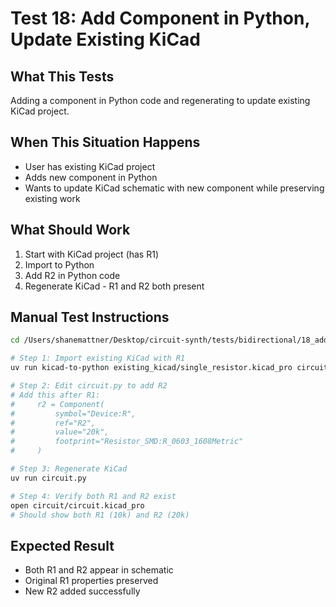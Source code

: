 # Test 18: Add Component in Python, Update Existing KiCad

## What This Tests

Adding a component in Python code and regenerating to update existing KiCad project.

## When This Situation Happens

- User has existing KiCad project
- Adds new component in Python
- Wants to update KiCad schematic with new component while preserving existing work

## What Should Work

1. Start with KiCad project (has R1)
2. Import to Python
3. Add R2 in Python code
4. Regenerate KiCad - R1 and R2 both present

## Manual Test Instructions

```bash
cd /Users/shanemattner/Desktop/circuit-synth/tests/bidirectional/18_add_component_update_kicad

# Step 1: Import existing KiCad with R1
uv run kicad-to-python existing_kicad/single_resistor.kicad_pro circuit.py

# Step 2: Edit circuit.py to add R2
# Add this after R1:
#     r2 = Component(
#         symbol="Device:R",
#         ref="R2",
#         value="20k",
#         footprint="Resistor_SMD:R_0603_1608Metric"
#     )

# Step 3: Regenerate KiCad
uv run circuit.py

# Step 4: Verify both R1 and R2 exist
open circuit/circuit.kicad_pro
# Should show both R1 (10k) and R2 (20k)
```

## Expected Result

- Both R1 and R2 appear in schematic
- Original R1 properties preserved
- New R2 added successfully
